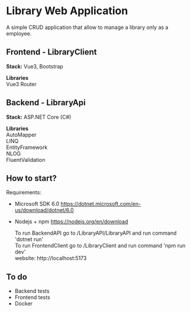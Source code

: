 # Library Web Application

A simple CRUD application that allow to manage a library only as a employee.

## Frontend - LibraryClient
**Stack:** Vue3, Bootstrap

**Libraries**<br>
Vue3 Router

## Backend - LibraryApi
**Stack:** ASP.NET Core (C#)

**Libraries**<br>
AutoMapper<br>
LINQ<br>
EntityFramework<br>
NLOG<br>
FluentValidation

## How to start?
 Requirements:
  - Microsoft SDK 6.0 https://dotnet.microsoft.com/en-us/download/dotnet/6.0
  - Nodejs + npm https://nodejs.org/en/download

	To run BackendAPI go to /LibraryAPI/LibraryAPI and run command 'dotnet run' <br>
	To run FrontendClient go to /LibraryClient and run command 'npm run dev' <br>
  	website: http://localhost:5173 <br>

## To do
- Backend tests
- Frontend tests
- Docker
